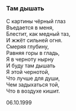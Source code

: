 ### Там дышать

С картины чёрный глаз  
Въедается в меня,  
Блестит, как медный таз,  
И жжёт сильней огня.  
Смеряя глубину,  
Равняя горы в гладь,  
Я в черноту нырну  
И буду там дышать  
Я этой чернотой,  
Что лучше для души,  
Чем задыхаться той,  
Что в воздухе кишит.

06.10.1999
